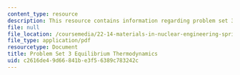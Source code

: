 ```yaml
---
content_type: resource
description: This resource contains information regarding problem set 3.
file: null
file_location: /coursemedia/22-14-materials-in-nuclear-engineering-spring-2015/c2616de49d66841be3f56389c783242c_MIT22_14S15_Pset3.pdf
file_type: application/pdf
resourcetype: Document
title: Problem Set 3 Equilibrium Thermodynamics
uid: c2616de4-9d66-841b-e3f5-6389c783242c
---
```


